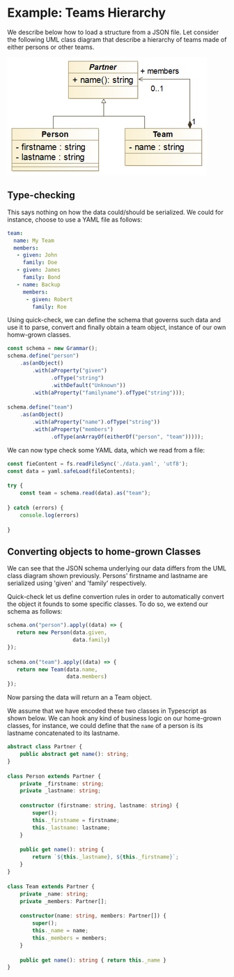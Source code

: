 # Example: Teams Hierarchy

We describe below how to load a structure from a JSON file. Let
consider the following UML class diagram that describe a hierarchy of
teams made of either persons or other teams.

![alt text](./_images/team_class_diagram.png)


## Type-checking

This says nothing on how the data could/should be serialized. We could
for instance, choose to use a YAML file as follows:

```yaml
team:
  name: My Team
  members:
   - given: John
     family: Doe
   - given: James
     family: Bond
   - name: Backup
     members:
      - given: Robert
        family: Roe
```

Using quick-check, we can define the schema that governs such data and
use it to parse, convert and finally obtain a team object, instance of
our own homw-grown classes.

```typescript
const schema = new Grammar();
schema.define("person")
    .as(anObject()
        .with(aProperty("given")
              .ofType("string")
              .withDefault("Unknown"))
        .with(aProperty("familyname").ofType("string")));

schema.define("team")
    .as(anObject()
        .with(aProperty("name").ofType("string"))
        .with(aProperty("members")
              .ofType(anArrayOf(eitherOf("person", "team")))));
```

We can now type check some YAML data, which we read from a file:

```typescript {highlight: [5]}
const fieContent = fs.readFileSync('./data.yaml', 'utf8');
const data = yaml.safeLoad(fileContents);

try {
    const team = schema.read(data).as("team");

} catch (errors) {
    console.log(errors)

}
```

## Converting objects to home-grown Classes

We can see that the JSON schema underlying our data differs from the
UML class diagram shown previously. Persons' firstname and lastname
are serialized using 'given' and 'family' respectively.

Quick-check let us define convertion rules in order to automatically
convert the object it founds to some specific classes. To do so, we
extend our schema as follows:

```typescript
schema.on("person").apply((data) => {
   return new Person(data.given,
                     data.family)
});

schema.on("team").apply((data) => {
   return new Team(data.name,
                   data.members)
});
```

Now parsing the data will return an a Team object.

We assume that we have encoded these two classes in Typescript as
shown below. We can hook any kind of business logic on our home-grown
classes, for instance, we could define that the `name` of a person is
its lastname concatenated to its lastname.

```typescript
abstract class Partner {
    public abstract get name(): string;
}

class Person extends Partner {
    private _firstname: string;
    private _lastname: string;

    constructor (firstname: string, lastname: string) {
        super();
        this._firstname = firstname;
        this._lastname: lastname;
    }

    public get name(): string {
        return `${this._lastname}, ${this._firstname}`;
    }
}

class Team extends Partner {
    private _name: string;
    private _members: Partner[];

    constructor(name: string, members: Partner[]) {
        super();
        this._name = name;
        this._members = members;
    }

    public get name(): string { return this._name }
}
```
